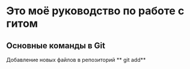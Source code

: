 # Это моё руководство по работе с гитом 

## Основные команды в Git
Добавление новых файлов в репозиторий
** git add**